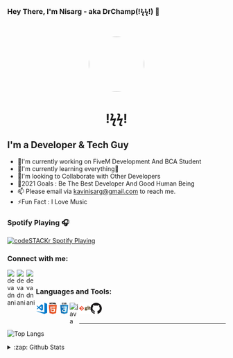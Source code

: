 ### Hey There,  I'm Nisarg - aka DrChamp(!ϟϟ!) 👋
<br>
<p align="center">
    <img style="border-radius: 100px" width="128" height="128" src="https://cdn.discordapp.com/attachments/795682105153159190/795684479900712980/giphy.gif">
</p>
<h1 align="center">!ϟϟ!</h1>


## I'm a Developer & Tech Guy 
- 🔭I'm currently working on FiveM Development And BCA Student
- 🌱I'm currently learning everything🤣
- 👯I'm looking to Collaborate with Other Developers
- 🥅2021 Goals : Be The Best Developer And Good Human Being
- 📫 Please email via kavinisarg@gmail.com to reach me.
- ⚡Fun Fact : I Love Music


### Spotify Playing 🎧

[<img src="https://now-playing-codestackr.vercel.app/api/spotify-playing" alt="codeSTACKr Spotify Playing" width="350" />](https://open.spotify.com/user/ehurqtcvxk9x5yml2c1tpq2oj?)

### Connect with me:


[<img align="left" alt="devadnani" width="22px" src="https://www.flaticon.com/svg/static/icons/svg/2991/2991144.svg"/>][gmail]
[<img align="left" alt="devadnani" width="22px" src="https://www.flaticon.com/svg/static/icons/svg/1409/1409946.svg"/>][instagram]
[<img align="left" alt="devadnani" width="22px" src="https://www.flaticon.com/svg/static/icons/svg/1409/1409936.svg"/>][youtube]

<br />


### Languages and Tools:

<img align="left" alt="Visual Studio Code" width="26px" src="https://raw.githubusercontent.com/github/explore/80688e429a7d4ef2fca1e82350fe8e3517d3494d/topics/visual-studio-code/visual-studio-code.png" />
<img align="left" alt="HTML5" width="26px" src="https://raw.githubusercontent.com/github/explore/80688e429a7d4ef2fca1e82350fe8e3517d3494d/topics/html/html.png" />
<img align="left" alt="CSS3" width="26px" src="https://raw.githubusercontent.com/github/explore/80688e429a7d4ef2fca1e82350fe8e3517d3494d/topics/css/css.png" />
<img align="left" alt="java" width="22px" src="https://www.flaticon.com/svg/static/icons/svg/226/226777.svg"/>
<img align="left" alt="Git" width="26px" src="https://raw.githubusercontent.com/github/explore/80688e429a7d4ef2fca1e82350fe8e3517d3494d/topics/git/git.png" />
<img align="left" alt="GitHub" width="26px" src="https://raw.githubusercontent.com/github/explore/78df643247d429f6cc873026c0622819ad797942/topics/github/github.png" />
<br />
<br />

---

![Top Langs](https://github-readme-stats.vercel.app/api/top-langs/?username=DrChamp1&theme=radical&layout=compact)

<details>
  <summary>:zap: Github Stats</summary>

  <img align="left" alt="Dev-Adnani's Github Stats" src="https://github-readme-stats.codestackr.vercel.app/api?username=DrChamp1&amp;show_icons=true&amp;hide_border=true&amp;count_private=true" style="max-width:100%;">

</details>

[youtube]:https://www.youtube.com/technicalnisarg
[instagram]: https://www.instagram.com/nisarg.official/
[gmail]:kavinisarg@gmail.com
